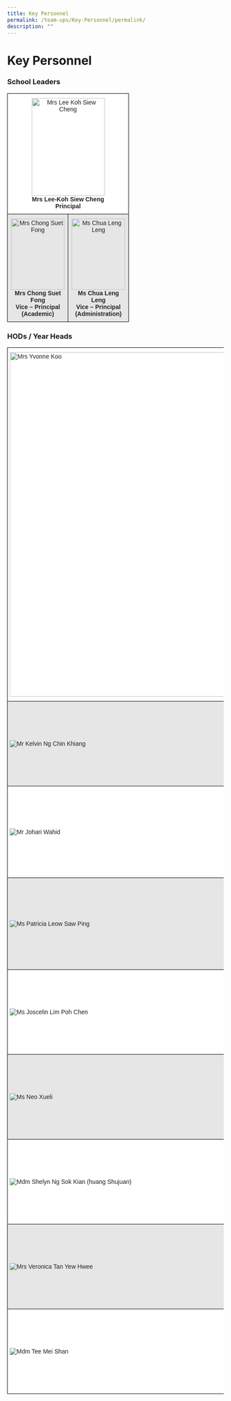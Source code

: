 ```yaml
---
title: Key Personnel
permalink: /team-ups/Key-Personnel/permalink/
description: ""
---
```

Key Personnel
=============

### School Leaders

<style type="text/css">
.tg  {border-collapse:collapse;border-spacing:0;}
.tg td{border-color:black;border-style:solid;border-width:1px;font-family:Arial, sans-serif;font-size:14px;
  overflow:hidden;padding:10px 5px;word-break:normal;}
.tg th{border-color:black;border-style:solid;border-width:1px;font-family:Arial, sans-serif;font-size:14px;
  font-weight:normal;overflow:hidden;padding:10px 5px;word-break:normal;}
.tg .tg-a3j2{background-color:#FFF;color:#222;text-align:center;vertical-align:middle}
.tg .tg-gj5f{background-color:#E6E6E6;color:#222;text-align:center;vertical-align:middle}
</style>
<table class="tg" style="undefined;table-layout: fixed; width: 283px">
<colgroup>
<col style="width: 71px">
<col style="width: 71px">
<col style="width: 141px">
</colgroup>
<thead>
  <tr>
    <th class="tg-a3j2" colspan="3"><img src="https://unitypri.moe.edu.sg/wp-content/uploads/2022/08/mrs-lee-koh-siew-cheng-600x800.jpg" alt="Mrs Lee Koh Siew Cheng" width="170" height="227"><br><span style="font-weight:bold">Mrs Lee-Koh Siew Cheng</span><br><span style="font-weight:bold">Principal</span></th>
  </tr>
</thead>
<tbody>
  <tr>
    <td class="tg-gj5f" colspan="2"><img src="https://unitypri.moe.edu.sg/wp-content/uploads/2022/08/mrs-chong-suet-fong-600x800.jpg" alt="Mrs Chong Suet Fong" width="124" height="165"><br><span style="font-weight:bold">Mrs Chong Suet Fong</span><br><span style="font-weight:bold">Vice – Principal</span><br><span style="font-weight:bold">(Academic)</span></td>
    <td class="tg-gj5f"><img src="https://unitypri.moe.edu.sg/wp-content/uploads/2022/08/ms-chua-leng-leng-600x800.jpg" alt="Ms Chua Leng Leng" width="124" height="165"><br><span style="font-weight:bold">Ms Chua Leng Leng</span><br><span style="font-weight:bold">Vice – Principal</span><br><span style="font-weight:bold">(Administration)</span></td>
  </tr>
</tbody>
</table>

### HODs / Year Heads

<style type="text/css">
.tg  {border-collapse:collapse;border-spacing:0;}
.tg td{border-color:black;border-style:solid;border-width:1px;font-family:Arial, sans-serif;font-size:14px;
  overflow:hidden;padding:10px 5px;word-break:normal;}
.tg th{border-color:black;border-style:solid;border-width:1px;font-family:Arial, sans-serif;font-size:14px;
  font-weight:normal;overflow:hidden;padding:10px 5px;word-break:normal;}
.tg .tg-h5mn{background-color:#E6E6E6;color:#222;text-align:left;vertical-align:middle}
.tg .tg-1ppo{background-color:#FFF;color:#222;text-align:left;vertical-align:middle}
.tg .tg-4ufn{background-color:#FFF;color:#222;font-weight:bold;text-align:center;vertical-align:top}
.tg .tg-pr30{background-color:#E6E6E6;color:#222;font-weight:bold;text-align:center;vertical-align:top}
</style>
<table class="tg">
<thead>
  <tr>
    <th class="tg-1ppo"><img src="https://unitypri.moe.edu.sg/wp-content/uploads/2022/06/mrs-yvonne-koo-600x800.jpg" alt="Mrs Yvonne Koo" width="600" height="800"></th>
    <th class="tg-4ufn"><br><br><br><br><br><br><br><br>HOD / English Language<br>Mrs Yvonne Koo<br><a href="mailto:yvonne_koo@schools.gov.sg" target="_blank" rel="noopener noreferrer"><span style="color:#1E73BE;background-color:transparent">yvonne_koo@schools.gov.sg</span></a><br><br><br></th>
  </tr>
</thead>
<tbody>
  <tr>
    <td class="tg-h5mn"><img src="https://unitypri.moe.edu.sg/wp-content/uploads/2022/06/mr-kelvin-ng-chin-khiang-600x800.jpg" alt="Mr Kelvin Ng Chin Khiang"></td>
    <td class="tg-pr30"><br><br><br><br><br><br><br><br>HOD / Science<br>Mr Kelvin Ng<br><a href="mailto:kelvin_ng_chin_khiang@schools.gov.sg" target="_blank" rel="noopener noreferrer"><span style="color:#1E73BE;background-color:transparent">kelvin_ng_chin_khiang@schools.gov.sg</span></a><br></td>
  </tr>
  <tr>
    <td class="tg-1ppo"><img src="https://unitypri.moe.edu.sg/wp-content/uploads/2022/06/mr-johari-wahid-600x800.jpg" alt="Mr Johari Wahid"></td>
    <td class="tg-4ufn"><br><br><br><br><br><br><br><br><span style="text-decoration:underline">HOD / Physical Education, CCA &amp; Aesthetics</span><br>Mr Johari B Wahid<br><a href="mailto:johari_b_wahid@schools.gov.sg" target="_blank" rel="noopener noreferrer"><span style="color:#1E73BE;background-color:transparent">johari_b_wahid@schools.gov.sg</span></a><br></td>
  </tr>
  <tr>
    <td class="tg-h5mn"><img src="https://unitypri.moe.edu.sg/wp-content/uploads/2022/06/ms-patricia-leow-saw-ping-600x800.jpg" alt="Ms Patricia Leow Saw Ping"></td>
    <td class="tg-pr30"><br><br><br><br><br><br><br><br><span style="font-weight:bold;text-decoration:underline">HOD / Character &amp; Citizenship Education</span><br><span style="font-weight:bold">Ms Patricia Leow Saw Ping</span><br><a href="mailto:leow_saw_ping@schools.gov.sg" target="_blank" rel="noopener noreferrer"><span style="text-decoration:underline;color:#1E73BE;background-color:transparent">leow_saw_ping@schools.gov.sg</span></a></td>
  </tr>
  <tr>
    <td class="tg-1ppo"><img src="https://unitypri.moe.edu.sg/wp-content/uploads/2022/06/ms-joscelin-lim-poh-chen-600x800.jpg" alt="Ms Joscelin Lim Poh Chen"></td>
    <td class="tg-4ufn"><br><br><br><br><br><br><br><br><span style="font-weight:bold;text-decoration:underline">HOD / ICT &amp; Information Management</span><br><span style="font-weight:bold">Ms Joscelin Lim</span><br><a href="mailto:lim_poh_chen@schools.gov.sg" target="_blank" rel="noopener noreferrer"><span style="text-decoration:underline;color:#1E73BE;background-color:transparent">lim_poh_chen@schools.gov.sg</span></a></td>
  </tr>
  <tr>
    <td class="tg-h5mn"><img src="https://unitypri.moe.edu.sg/wp-content/uploads/2022/06/ms-neo-xueli-600x800.jpg" alt="Ms Neo Xueli"></td>
    <td class="tg-pr30"><br><br><br><br><br><br><br><br><span style="font-weight:bold;text-decoration:underline">HOD / Discipline</span><br><span style="font-weight:bold">Ms Neo Xueli</span><br><a href="mailto:neo_xueli@schools.gov.sg" target="_blank" rel="noopener noreferrer"><span style="text-decoration:underline;color:#1E73BE;background-color:transparent">neo_xueli@schools.gov.sg</span></a></td>
  </tr>
  <tr>
    <td class="tg-1ppo"><img src="https://unitypri.moe.edu.sg/wp-content/uploads/2022/06/mdm-shelyn-ng-sok-kian-huang-shujuan-600x800.jpg" alt="Mdm Shelyn Ng Sok Kian (huang Shujuan)"></td>
    <td class="tg-4ufn"><br><br><br><br><br><br><br><br><span style="font-weight:bold;text-decoration:underline">Year Head / LP (Lower Primary)</span><br><span style="font-weight:bold">Mdm Shelyn Ng</span><br><a href="mailto:ng_sok_kian@schools.gov.sg" target="_blank" rel="noopener noreferrer"><span style="text-decoration:underline;color:#1E73BE;background-color:transparent">ng_sok_kian@schools.gov.sg</span></a></td>
  </tr>
  <tr>
    <td class="tg-h5mn"><img src="https://unitypri.moe.edu.sg/wp-content/uploads/2022/06/mrs-veronica-tan-yew-hwee-600x800.jpg" alt="Mrs Veronica Tan Yew Hwee"></td>
    <td class="tg-pr30"><br><br><br><br><br><br><br><br>Year Head / MP (Middle Primary)<br>Mrs Veronica Tan<br><a href="mailto:veronica_tan_siew_lan@schools.gov.sg" target="_blank" rel="noopener noreferrer"><span style="color:#1E73BE;background-color:transparent">veronica_tan_siew_lan@schools.gov.sg</span></a><br></td>
  </tr>
  <tr>
    <td class="tg-1ppo"><img src="https://unitypri.moe.edu.sg/wp-content/uploads/2022/06/mdm-tee-mei-shan-600x800.jpg" alt="Mdm Tee Mei Shan"></td>
    <td class="tg-4ufn"><br><br><br><br><br><br><br><br><span style="text-decoration:underline">Year Head / UP (Upper Primary)</span><br><span style="font-weight:bold">Mdm Tee Mei Shan</span><br><a href="mailto:tee_mei_shan@schools.gov.sg" target="_blank" rel="noopener noreferrer"><span style="text-decoration:underline;color:#1E73BE;background-color:transparent">tee_mei_shan@schools.gov.sg</span></a></td>
  </tr>
</tbody>
</table>
